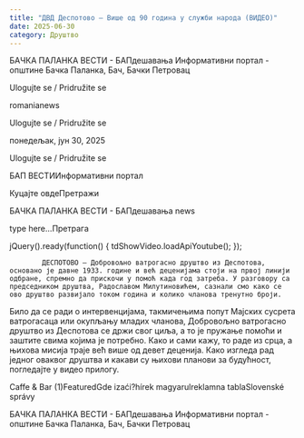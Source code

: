 ```yaml
---
title: "ДВД Деспотово – Више од 90 година у служби народа (ВИДЕО)"
date: 2025-06-30
category: Друштво
---
```


БАЧКА ПАЛАНКА ВЕСТИ - БАПдешавања Информативни портал - општине Бачка Паланка, Бач, Бачки Петровац

Ulogujte se / Pridružite se

romanianews

Ulogujte se / Pridružite se

понедељак, јун 30, 2025

Ulogujte se / Pridružite se

БАП ВЕСТИИнформативни портал

Куцајте овдеПретражи

БАЧКА ПАЛАНКА ВЕСТИ - БАПдешавања news

type here...Претрага

jQuery().ready(function() {
                            tdShowVideo.loadApiYoutube(); 
                        });
                        
                    
            ДЕСПОТОВО – Добровољно ватрогасно друштво из Деспотова, основано је давне 1933. године и већ деценијама стоји на првој линији одбране, спремно да прискочи у помоћ када год затреба. У разговору са председником друштва, Радославом Милутиновићем, сазнали смо како се ово друштво развијало током година и колико чланова тренутно броји.

Било да се ради о интервенцијама, такмичењима попут Мајских сусрета ватрогасаца или окупљању младих чланова, Добровољно ватрогасно друштво из Деспотова се држи свог циља, а то је пружање помоћи и заштите свима којима је потребно.
Како и сами кажу, то раде из срца, а њихова мисија траје већ више од девет деценија. Како изгледа рад једног оваквог друштва и какави су њихови планови за будућност, погледајте у видео прилогу.

Caffe & Bar (1)FeaturedGde izaći?hírek magyarulreklamna tablaSlovenské správy

БАЧКА ПАЛАНКА ВЕСТИ - БАПдешавања Информативни портал - општине Бачка Паланка, Бач, Бачки Петровац
